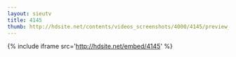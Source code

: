 ```yaml
---
layout: sieutv
title: 4145
thumb: http://hdsite.net/contents/videos_screenshots/4000/4145/preview_360p.mp4.jpg
---
```

{% include iframe src='http://hdsite.net/embed/4145' %}
 
